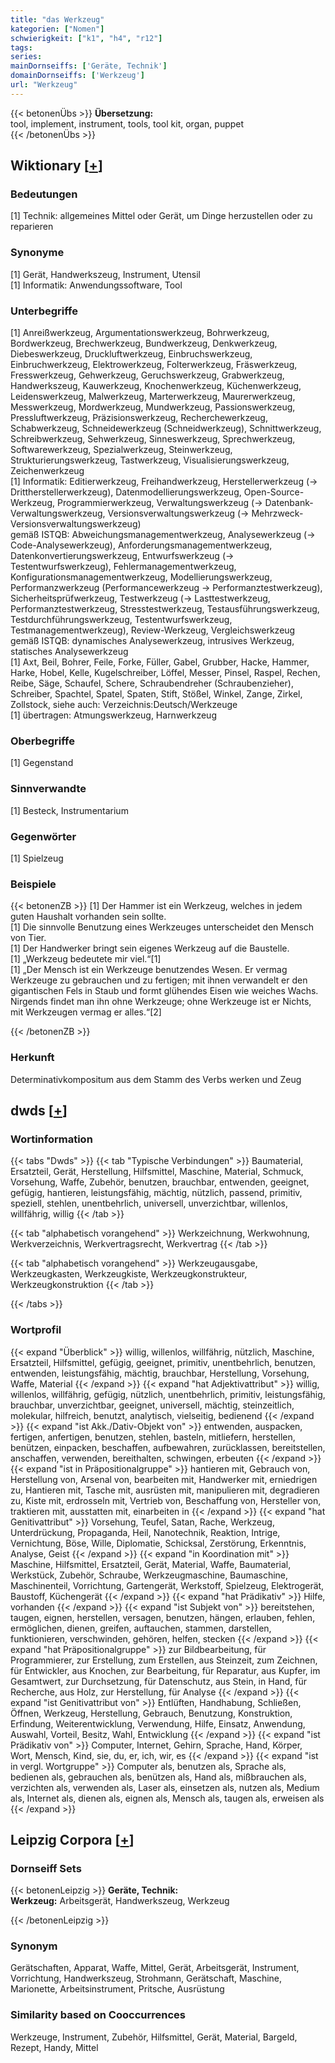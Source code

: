 ```yaml
---
title: "das Werkzeug"
kategorien: ["Nomen"]
schwierigkeit: ["k1", "h4", "r12"]
tags:
series:
mainDornseiffs: ['Geräte, Technik']
domainDornseiffs: ['Werkzeug']
url: "Werkzeug"
---
```


{{< betonenÜbs >}}
**Übersetzung:**  
tool, implement, instrument, tools, tool kit, organ, puppet  
{{< /betonenÜbs >}}

## Wiktionary [[+](https://de.wiktionary.org/wiki/Werkzeug)]

### Bedeutungen
[1] Technik: allgemeines Mittel oder Gerät, um Dinge herzustellen oder zu reparieren  

### Synonyme
[1] Gerät, Handwerkszeug, Instrument, Utensil  
[1] Informatik: Anwendungssoftware, Tool  

### Unterbegriffe
[1] Anreißwerkzeug, Argumentationswerkzeug, Bohrwerkzeug, Bordwerkzeug, Brechwerkzeug, Bundwerkzeug, Denkwerkzeug, Diebeswerkzeug, Druckluftwerkzeug, Einbruchswerkzeug, Einbruchwerkzeug, Elektrowerkzeug, Folterwerkzeug, Fräswerkzeug, Fresswerkzeug, Gehwerkzeug, Geruchswerkzeug, Grabwerkzeug, Handwerkszeug, Kauwerkzeug, Knochenwerkzeug, Küchenwerkzeug, Leidenswerkzeug, Malwerkzeug, Marterwerkzeug, Maurerwerkzeug, Messwerkzeug, Mordwerkzeug, Mundwerkzeug, Passionswerkzeug, Pressluftwerkzeug, Präzisionswerkzeug, Recherchewerkzeug, Schabwerkzeug, Schneidewerkzeug (Schneidwerkzeug), Schnittwerkzeug, Schreibwerkzeug, Sehwerkzeug, Sinneswerkzeug, Sprechwerkzeug, Softwarewerkzeug, Spezialwerkzeug, Steinwerkzeug, Strukturierungswerkzeug, Tastwerkzeug, Visualisierungswerkzeug, Zeichenwerkzeug  
[1] Informatik: Editierwerkzeug, Freihandwerkzeug, Herstellerwerkzeug (→ Drittherstellerwerkzeug), Datenmodellierungswerkzeug, Open-Source-Werkzeug, Programmierwerkzeug, Verwaltungswerkzeug (→ Datenbank-Verwaltungswerkzeug, Versionsverwaltungswerkzeug (→ Mehrzweck-Versionsverwaltungswerkzeug)  
gemäß ISTQB: Abweichungsmanagementwerkzeug, Analysewerkzeug (→ Code-Analysewerkzeug), Anforderungsmanagementwerkzeug, Datenkonvertierungswerkzeug, Entwurfswerkzeug (→ Testentwurfswerkzeug), Fehlermanagementwerkzeug, Konfigurationsmanagementwerkzeug, Modellierungswerkzeug, Performanzwerkzeug (Performancewerkzeug → Performanztestwerkzeug), Sicherheitsprüfwerkzeug, Testwerkzeug (→ Lasttestwerkzeug, Performanztestwerkzeug, Stresstestwerkzeug, Testausführungswerkzeug, Testdurchführungswerkzeug, Testentwurfswerkzeug, Testmanagementwerkzeug), Review-Werkzeug, Vergleichswerkzeug  
gemäß ISTQB: dynamisches Analysewerkzeug, intrusives Werkzeug, statisches Analysewerkzeug  
[1] Axt, Beil, Bohrer, Feile, Forke, Füller, Gabel, Grubber, Hacke, Hammer, Harke, Hobel, Kelle, Kugelschreiber, Löffel, Messer, Pinsel, Raspel, Rechen, Reibe, Säge, Schaufel, Schere, Schraubendreher (Schraubenzieher), Schreiber, Spachtel, Spatel, Spaten, Stift, Stößel, Winkel, Zange, Zirkel, Zollstock, siehe auch: Verzeichnis:Deutsch/Werkzeuge  
[1] übertragen: Atmungswerkzeug, Harnwerkzeug  

### Oberbegriffe
[1] Gegenstand  

### Sinnverwandte
[1] Besteck, Instrumentarium  

### Gegenwörter
[1] Spielzeug  

### Beispiele
{{< betonenZB >}}
[1] Der Hammer ist ein Werkzeug, welches in jedem guten Haushalt vorhanden sein sollte.  
[1] Die sinnvolle Benutzung eines Werkzeuges unterscheidet den Mensch von Tier.  
[1] Der Handwerker bringt sein eigenes Werkzeug auf die Baustelle.  
[1] „Werkzeug bedeutete mir viel.“[1]  
[1] „Der Mensch ist ein Werkzeuge benutzendes Wesen. Er vermag Werkzeuge zu gebrauchen und zu fertigen; mit ihnen verwandelt er den gigantischen Fels in Staub und formt glühendes Eisen wie weiches Wachs. Nirgends findet man ihn ohne Werkzeuge; ohne Werkzeuge ist er Nichts, mit Werkzeugen vermag er alles.“[2]  

{{< /betonenZB >}}
### Herkunft
Determinativkompositum aus dem Stamm des Verbs werken und Zeug  



## dwds [[+](https://www.dwds.de/wb/Werkzeug)]

### Wortinformation
{{< tabs "Dwds" >}}
{{< tab "Typische Verbindungen" >}}
Baumaterial, Ersatzteil, Gerät, Herstellung, Hilfsmittel, Maschine, Material, Schmuck, Vorsehung, Waffe, Zubehör, benutzen, brauchbar, entwenden, geeignet, gefügig, hantieren, leistungsfähig, mächtig, nützlich, passend, primitiv, speziell, stehlen, unentbehrlich, universell, unverzichtbar, willenlos, willfährig, willig
{{< /tab >}}

{{< tab "alphabetisch vorangehend" >}}
Werkzeichnung, Werkwohnung, Werkverzeichnis, Werkvertragsrecht, Werkvertrag
{{< /tab >}}

{{< tab "alphabetisch vorangehend" >}}
Werkzeugausgabe, Werkzeugkasten, Werkzeugkiste, Werkzeugkonstrukteur, Werkzeugkonstruktion
{{< /tab >}}

{{< /tabs >}}

### Wortprofil
{{< expand "Überblick" >}} willig, willenlos, willfährig, nützlich, Maschine, Ersatzteil, Hilfsmittel, gefügig, geeignet, primitiv, unentbehrlich, benutzen, entwenden, leistungsfähig, mächtig, brauchbar, Herstellung, Vorsehung, Waffe, Material {{< /expand >}}
{{< expand "hat Adjektivattribut" >}} willig, willenlos, willfährig, gefügig, nützlich, unentbehrlich, primitiv, leistungsfähig, brauchbar, unverzichtbar, geeignet, universell, mächtig, steinzeitlich, molekular, hilfreich, benutzt, analytisch, vielseitig, bedienend {{< /expand >}}
{{< expand "ist Akk./Dativ-Objekt von" >}} entwenden, auspacken, fertigen, anfertigen, benutzen, stehlen, basteln, mitliefern, herstellen, benützen, einpacken, beschaffen, aufbewahren, zurücklassen, bereitstellen, anschaffen, verwenden, bereithalten, schwingen, erbeuten {{< /expand >}}
{{< expand "ist in Präpositionalgruppe" >}} hantieren mit, Gebrauch von, Herstellung von, Arsenal von, bearbeiten mit, Handwerker mit, erniedrigen zu, Hantieren mit, Tasche mit, ausrüsten mit, manipulieren mit, degradieren zu, Kiste mit, erdrosseln mit, Vertrieb von, Beschaffung von, Hersteller von, traktieren mit, ausstatten mit, einarbeiten in {{< /expand >}}
{{< expand "hat Genitivattribut" >}} Vorsehung, Teufel, Satan, Rache, Werkzeug, Unterdrückung, Propaganda, Heil, Nanotechnik, Reaktion, Intrige, Vernichtung, Böse, Wille, Diplomatie, Schicksal, Zerstörung, Erkenntnis, Analyse, Geist {{< /expand >}}
{{< expand "in Koordination mit" >}} Maschine, Hilfsmittel, Ersatzteil, Gerät, Material, Waffe, Baumaterial, Werkstück, Zubehör, Schraube, Werkzeugmaschine, Baumaschine, Maschinenteil, Vorrichtung, Gartengerät, Werkstoff, Spielzeug, Elektrogerät, Baustoff, Küchengerät {{< /expand >}}
{{< expand "hat Prädikativ" >}} Hilfe, vorhanden {{< /expand >}}
{{< expand "ist Subjekt von" >}} bereitstehen, taugen, eignen, herstellen, versagen, benutzen, hängen, erlauben, fehlen, ermöglichen, dienen, greifen, auftauchen, stammen, darstellen, funktionieren, verschwinden, gehören, helfen, stecken {{< /expand >}}
{{< expand "hat Präpositionalgruppe" >}} zur Bildbearbeitung, für Programmierer, zur Erstellung, zum Erstellen, aus Steinzeit, zum Zeichnen, für Entwickler, aus Knochen, zur Bearbeitung, für Reparatur, aus Kupfer, im Gesamtwert, zur Durchsetzung, für Datenschutz, aus Stein, in Hand, für Recherche, aus Holz, zur Herstellung, für Analyse {{< /expand >}}
{{< expand "ist Genitivattribut von" >}} Entlüften, Handhabung, Schließen, Öffnen, Werkzeug, Herstellung, Gebrauch, Benutzung, Konstruktion, Erfindung, Weiterentwicklung, Verwendung, Hilfe, Einsatz, Anwendung, Auswahl, Vorteil, Besitz, Wahl, Entwicklung {{< /expand >}}
{{< expand "ist Prädikativ von" >}} Computer, Internet, Gehirn, Sprache, Hand, Körper, Wort, Mensch, Kind, sie, du, er, ich, wir, es {{< /expand >}}
{{< expand "ist in vergl. Wortgruppe" >}} Computer als, benutzen als, Sprache als, bedienen als, gebrauchen als, benützen als, Hand als, mißbrauchen als, verzichten als, verwenden als, Laser als, einsetzen als, nutzen als, Medium als, Internet als, dienen als, eignen als, Mensch als, taugen als, erweisen als {{< /expand >}}

## Leipzig Corpora [[+](https://corpora.uni-leipzig.de/en/res?word=Werkzeug&corpusId=deu_newscrawl-public_2018)]

### Dornseiff Sets
{{< betonenLeipzig >}}
**Geräte, Technik:**  
**Werkzeug:** Arbeitsgerät, Handwerkszeug, Werkzeug  

{{< /betonenLeipzig >}}

### Synonym
Gerätschaften, Apparat, Waffe, Mittel, Gerät, Arbeitsgerät, Instrument, Vorrichtung, Handwerkszeug, Strohmann, Gerätschaft, Maschine, Marionette, Arbeitsinstrument, Pritsche, Ausrüstung


### Similarity based on Cooccurrences
Werkzeuge, Instrument, Zubehör, Hilfsmittel, Gerät, Material, Bargeld, Rezept, Handy, Mittel

